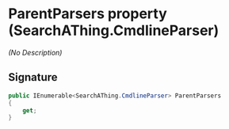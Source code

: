 # ParentParsers property (SearchAThing.CmdlineParser)
_(No Description)_

## Signature
```csharp
public IEnumerable<SearchAThing.CmdlineParser> ParentParsers
{
    get;
}
```
